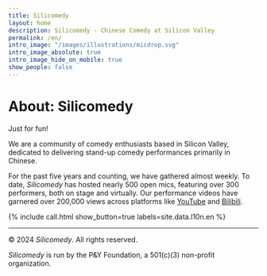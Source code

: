 ```yaml
---
title: Silicomedy
layout: home
description: Silicomedy - Chinese Comedy at Silicon Valley
permalink: /en/
intro_image: "/images/illustrations/micdrop.svg"
intro_image_absolute: true
intro_image_hide_on_mobile: true
show_people: false
---
```


# About: Silicomedy

Just for fun!

We are a community of comedy enthusiasts based in Silicon Valley, dedicated to delivering stand-up comedy performances primarily in Chinese.

For the past five years and counting, we have gathered almost weekly. To date, _Silicomedy_ has hosted nearly 500 open mics, featuring over 300 performers, both on stage and virtually. Our performance videos have garnered over 200,000 views across platforms like [YouTube][yt] and [Bilibili][bl].

{% include call.html show_button=true labels=site.data.l10n.en %}

[yt]: https://www.youtube.com/channel/UCqG1oe7CjCghQdZDldNKT0A/featured
[bl]: https://space.bilibili.com/482647119
[om]: https://en.wikipedia.org/wiki/Open_mic
[dz]: https://goo.gl/maps/jX5B63r57Z4FgiDE7
[rl]: https://calendar.google.com/calendar/ical/c_ic3mlci1unu514ht9lun3dpjvs%40group.calendar.google.com/public/basic.ics

---

© 2024 _Silicomedy_. All rights reserved.

_Silicomedy_ is run by the P&Y Foundation, a 501(c)(3) non-profit organization.
